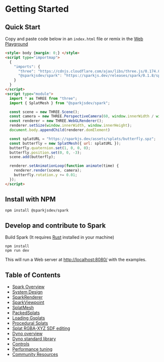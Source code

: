 # Getting Started

## Quick Start

Copy and paste code below in an `index.html` file or remix in the [Web Playground](https://stackblitz.com/edit/spark?file=index.html)

```html
<style> body {margin: 0;} </style>
<script type="importmap">
  {
    "imports": {
      "three": "https://cdnjs.cloudflare.com/ajax/libs/three.js/0.174.0/three.module.js",
      "@sparkjsdev/spark": "https://sparkjs.dev/releases/spark/0.1.8/spark.module.js"
    }
  }
</script>
<script type="module">
  import * as THREE from "three";
  import { SplatMesh } from "@sparkjsdev/spark";

  const scene = new THREE.Scene();
  const camera = new THREE.PerspectiveCamera(60, window.innerWidth / window.innerHeight, 0.1, 1000);
  const renderer = new THREE.WebGLRenderer();
  renderer.setSize(window.innerWidth, window.innerHeight);
  document.body.appendChild(renderer.domElement)

  const splatURL = "https://sparkjs.dev/assets/splats/butterfly.spz";
  const butterfly = new SplatMesh({ url: splatURL });
  butterfly.quaternion.set(1, 0, 0, 0);
  butterfly.position.set(0, 0, -3);
  scene.add(butterfly);

  renderer.setAnimationLoop(function animate(time) {
    renderer.render(scene, camera);
    butterfly.rotation.y += 0.01;
  });
</script>
```

## Install with NPM

```shell
npm install @sparkjsdev/spark
```
## Develop and contribute to Spark

Build Spark (It requires [Rust](https://www.rust-lang.org/tools/install) installed in your machine)
```
npm install
npm run dev
```

This will run a Web server at [http://localhost:8080/](http://localhost:8080/) with the examples.

## Table of Contents

- [Spark Overview](overview.md)
- [System Design](system-design.md)
- [SparkRenderer](spark-renderer.md)
- [SparkViewpoint](spark-viewpoint.md)
- [SplatMesh](splat-mesh.md)
- [PackedSplats](packed-splats.md)
- [Loading Gsplats](loading-splats.md)
- [Procedural Splats](procedural-splats.md)
- [Splat RGBA-XYZ SDF editing](splat-editing.md)
- [Dyno overview](dyno-overview.md)
- [Dyno standard library](dyno-stdlib.md)
- [Controls](controls.md)
- [Performance tuning](performance.md)
- [Community Resources](community-resources.md)
